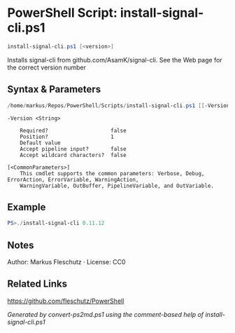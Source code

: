 # PowerShell Script: install-signal-cli.ps1
```powershell
install-signal-cli.ps1 [<version>]
```

Installs signal-cli from github.com/AsamK/signal-cli. See the Web page for the correct version number

## Syntax & Parameters
```powershell
/home/markus/Repos/PowerShell/Scripts/install-signal-cli.ps1 [[-Version] <String>] [<CommonParameters>]
```

```
-Version <String>
    
    Required?                    false
    Position?                    1
    Default value                
    Accept pipeline input?       false
    Accept wildcard characters?  false
```

```
[<CommonParameters>]
    This cmdlet supports the common parameters: Verbose, Debug, ErrorAction, ErrorVariable, WarningAction, 
    WarningVariable, OutBuffer, PipelineVariable, and OutVariable.
```

## Example
```powershell
PS>./install-signal-cli 0.11.12
```


## Notes
Author: Markus Fleschutz · License: CC0

## Related Links
https://github.com/fleschutz/PowerShell

*Generated by convert-ps2md.ps1 using the comment-based help of install-signal-cli.ps1*
